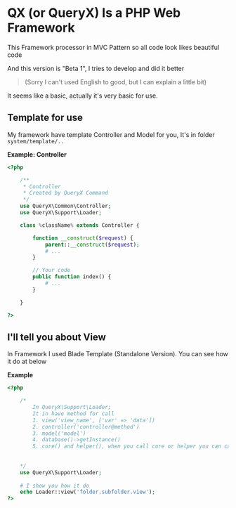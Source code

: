 # QX (or QueryX) Is a PHP Web Framework
This Framework processor in MVC Pattern 
so all code look likes beautiful code

And this version is "Beta 1", I tries to develop and did it better
> (Sorry I can't used English to good, but I can explain a little bit)

It seems like a basic, actually it's very basic for use.

## Template for use
My framework have template Controller and Model for you, It's in folder `system/template/..`

__Example: Controller__
```php
<?php

    /**
     * Controller
     * Created by QueryX Command
     */
    use QueryX\Common\Controller;
    use QueryX\Support\Loader;

    class %className% extends Controller {

        function __construct($request) {
            parent::__construct($request);
            # ...
        }

        // Your code
        public function index() {
            # ...
        }

    }

?>
```

## I'll tell you about View
In Framework I used Blade Template (Standalone Version). You can see how it do at below

__Example__
```php
<?php 

    /*
        In QueryX\Support\Loader;
        It in have method for call
        1. view('view_name', ['var' => 'data'])
        2. controller('controller@method')
        3. model('model')
        4. database()->getInstance()
        5. core() and helper(), when you call core or helper you can call ->get(boolean) in back
                                                                            true = will require in app/core, app/helper
                                                                            false = will require in system/core, system/helper
    */
    use QueryX\Support\Loader;
    
    # I show you how it do
    echo Loader::view('folder.subfolder.view');
?>
```
